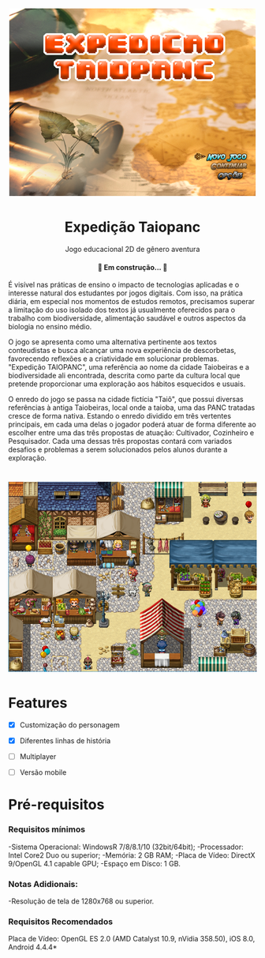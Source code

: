 <h1 align="center">
  <img alt="Expedição Taiopanc" src="./rsc/banner.png"/>
</h1>




<h1 align="center">Expedição Taiopanc</h1>
<p align="center">Jogo educacional 2D de gênero aventura</p>



<h4 align="center"> 
	🚧    Em construção...  🚧
</h4>



É visível nas práticas de ensino o impacto de tecnologias aplicadas e o interesse natural dos estudantes por jogos digitais. Com isso, na prática diária, em especial nos momentos de estudos remotos, precisamos superar a limitação do uso isolado dos textos já usualmente oferecidos para o trabalho com biodiversidade, alimentação saudável e outros aspectos da biologia no ensino médio. 

O jogo se apresenta como uma alternativa pertinente aos textos conteudistas e busca alcançar uma nova experiência de descorbetas, favorecendo reflexões e a criatividade em solucionar problemas. "Expedição TAIOPANC", uma referência ao nome da cidade Taiobeiras e a biodiversidade ali encontrada, descrita como parte da cultura local que pretende proporcionar uma exploração aos hábitos esquecidos e usuais.

O enredo do jogo se passa na cidade fictícia "Taiô", que possui diversas referências à antiga Taiobeiras, local onde a taioba, uma das PANC tratadas cresce de forma nativa. Estando o enredo dividido em três vertentes principais, em cada uma delas o jogador poderá atuar de forma diferente ao escolher entre uma das três propostas de atuação: Cultivador, Cozinheiro e Pesquisador. Cada uma dessas três propostas contará com variados desafios e problemas a serem solucionados pelos alunos durante a exploração.



<h1 align="center">
  <img alt="Cenário que representa a feira municipal de Taiobeiras" src="./rsc/img_1.png"/>
</h1>


# Features
- [x] Customização do personagem
- [X] Diferentes linhas de história
- [ ] Multiplayer
- [ ] Versão mobile


# Pré-requisitos

### Requisitos mínimos

-Sistema Operacional: WindowsR 7/8/8.1/10 (32bit/64bit);
-Processador: Intel Core2 Duo ou superior;
-Memória: 2 GB RAM;
-Placa de Vídeo: DirectX 9/OpenGL 4.1 capable GPU;
-Espaço em Dísco: 1 GB.

### Notas Adidionais:
-Resolução de tela de 1280x768 ou superior.

### Requisitos Recomendados
Placa de Vídeo: OpenGL ES 2.0 (AMD Catalyst 10.9, nVidia 358.50), iOS 8.0, Android 4.4.4*


